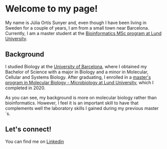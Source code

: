 # Welcome to my page!

My name is Júlia Ortís Sunyer and, even though I have been living in Sweden for a couple of years, I am from a small town near Barcelona. Currently, I am a master student at the [Bioinformatics MSc program at Lund University](https://www.lunduniversity.lu.se/lubas/i-uoh-lu-NABIF).

## Background

I studied Biology at the [University of Barcelona](https://www.ub.edu/web/portal/en/), where I obtained my Bachelor of Science with a major in Biology and a minor in Molecular, Cellular and Systems Biology. After graduating, I enrolled in a [master's program in Molecular Biology - Microbiology at Lund University](https://www.lunduniversity.lu.se/lubas/i-uoh-lu-NAMOB-MIBI), which I completed in 2020.

As you can see, my background is more on molecular biology rather than bioinformatics. However, I feel it is an important skill to have that complements well the laboratory skills I gained during my previous master´s.

## Let's connect!

You can find me on [Linkedin](linkedin.com/in/ortis-julia)
